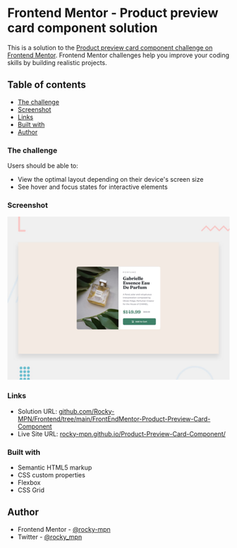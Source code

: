 # Frontend Mentor - Product preview card component solution

This is a solution to the [Product preview card component challenge on Frontend Mentor](https://www.frontendmentor.io/challenges/product-preview-card-component-GO7UmttRfa). Frontend Mentor challenges help you improve your coding skills by building realistic projects. 

## Table of contents

- [The challenge](#the-challenge)
- [Screenshot](#screenshot)
- [Links](#links)
- [Built with](#built-with)
- [Author](#author)


### The challenge

Users should be able to:

- View the optimal layout depending on their device's screen size
- See hover and focus states for interactive elements

### Screenshot

![](design/desktop-preview.jpg)


### Links

- Solution URL: [github.com/Rocky-MPN/Frontend/tree/main/FrontEndMentor-Product-Preview-Card-Component](https://github.com/Rocky-MPN/Frontend/tree/main/FrontEndMentor-Product-Preview-Card-Component)
- Live Site URL: [rocky-mpn.github.io/Product-Preview-Card-Component/](https://rocky-mpn.github.io/Product-Preview-Card-Component/)


### Built with

- Semantic HTML5 markup
- CSS custom properties
- Flexbox
- CSS Grid


## Author

- Frontend Mentor - [@rocky-mpn](https://www.frontendmentor.io/profile/rocky-mpn)
- Twitter - [@rocky_mpn](https://www.twitter.com/rocky_mpn)

